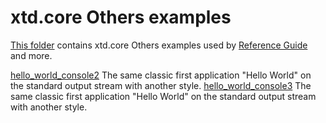 # xtd.core Others examples

[This folder](.) contains xtd.core Others examples used by [Reference Guide](https://codedocs.xyz/gammasoft71/xtd/) and more.

[hello_world_console2](hello_world_console2/README.md) The same classic first application "Hello World" on the standard output stream with another style.
[hello_world_console3](hello_world_console3/README.md) The same classic first application "Hello World" on the standard output stream with another style.
